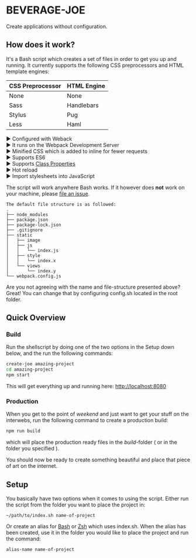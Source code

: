 # BEVERAGE-JOE
Create applications without configuration.

## How does it work?
It's a Bash script which creates a set of files in order to get you up and running. It currently supports the following CSS preprocessors and HTML template engines:

| CSS Preprocessor | HTML Engine |
|------------------|---------------|
|       None       |      None     | 
|       Sass       |   Handlebars  |
|      Stylus      |       Pug     |
|       Less       |      Haml     |

▶ Configured with Weback  
▶ It runs on the Webpack Development Server  
▶ Minified CSS which is added to inline for fewer requests  
▶ Supports ES6  
▶ Supports [Class Properties](https://babeljs.io/docs/plugins/transform-class-properties/)  
▶ Hot reload  
▶ Import stylesheets into JavaScript


The script will work anywhere Bash works. If it however does **not** work on your machine, please [file an issue](https://github.com/NorthernTwig/Beverage-Joe/issues/new).

    The default file structure is as followed: 
    .
    ├── node_modules
    ├── package.json
    ├── package-lock.json
    ├── .gitignore
    ├── static
    │   ├── image
    │   ├── js
    │   │   └── index.js
    │   ├── style
    │   │   └── index.x
    │   └── views
    │       └── index.y
    └── webpack.config.js


Are you not agreeing with the name and file-structure presented above? Great! You can change that by configuring config.sh located in the root folder. 

## Quick Overview

### Build 
Run the shellscript by doing one of the two options in the Setup down below, and the run the following commands:

```sh
create-joe amazing-project
cd amazing-project
npm start
```
This will get everything up and running here:
[http://localhost:8080](http://localhost:8080)


### Production
When you get to the point of *weekend* and just want to get your stuff on the interwebs, run the following command to create a production build:

```sh
npm run build
```

which will place the production ready files in the *build*-folder ( or in the folder you specified ). 

You should now be ready to create something beautiful and place that piece of art on the internet.

## Setup
You basically have two options when it comes to using the script. Either run the script from the folder you want to place the project in:

    ~/path/to/index.sh name-of-project

Or create an alias for [Bash](http://www.hostingadvice.com/how-to/set-command-aliases-linuxubuntudebian/) or [Zsh](https://askubuntu.com/questions/31216/setting-up-aliases-in-zsh) which uses index.sh. When the alias has been created, use it in the folder you would like to place the project and run the command:

    alias-name name-of-project
